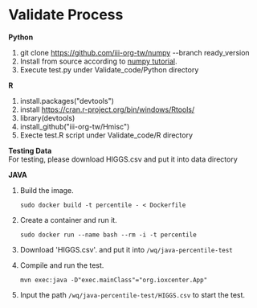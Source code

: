 # Validate Process
**Python**

1. git clone https://github.com/iii-org-tw/numpy --branch ready_version
2. Install from source according to [numpy tutorial](https://numpy.org/doc/stable/user/building.html).
3. Execute test.py under Validate_code/Python directory

**R**
1. install.packages("devtools")
2. install https://cran.r-project.org/bin/windows/Rtools/
3. library(devtools)
4. install_github("iii-org-tw/Hmisc")
5. Execte test.R script under Validate_code/R directory

**Testing Data**  
For testing, please download HIGGS.csv and put it into data directory



**JAVA**

1. Build the image.

    `sudo docker build -t percentile - < Dockerfile`

2. Create a container and run it.

    `sudo docker run --name bash --rm -i -t percentile`

3. Download 'HIGGS.csv'. and put it into `/wq/java-percentile-test`

4. Compile and run the test.

    `mvn exec:java -D"exec.mainClass"="org.ioxcenter.App"`

6. Input the path `/wq/java-percentile-test/HIGGS.csv` to start the test.
